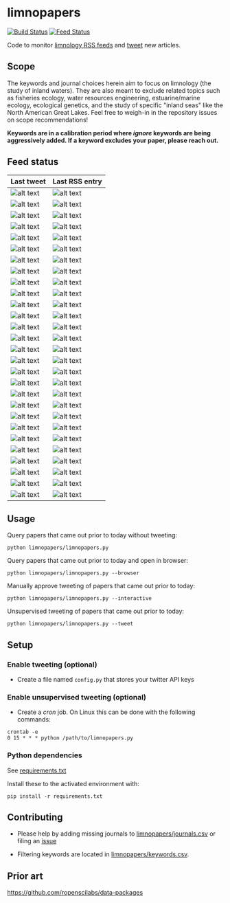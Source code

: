 # limnopapers

[![Build Status](https://api.travis-ci.org/jsta/limnopapers.png)](https://travis-ci.org/jsta/limnopapers) [![Feed Status](https://img.shields.io/badge/feed%20status-good-green.svg)](https://jsta.github.io/limnopapers)

Code to monitor [limnology RSS feeds](limnopapers/journals.csv) and [tweet](https://twitter.com/limno_papers) new articles.

## Scope

The keywords and journal choices herein aim to focus on limnology (the study of inland waters). They are also meant to exclude related topics such as fisheries ecology, water resources engineering, estuarine/marine ecology, ecological genetics, and the study of specific "inland seas" like the North American Great Lakes. Feel free to weigh-in in the repository issues on scope recommendations! 

**Keywords are in a calibration period where _ignore_ keywords are being aggressively added. If a keyword excludes your paper, please reach out.**

## Feed status
Last tweet|Last RSS entry
---|---
![alt text](https://img.shields.io/badge/CJFAS-2020--02--26-green.svg)|![alt text](https://img.shields.io/badge/CJFAS-2020--02--27-green.svg)
![alt text](https://img.shields.io/badge/Marine%20and%20Freshwater%20Research-2020--03--04-green.svg)|![alt text](https://img.shields.io/badge/Marine%20and%20Freshwater%20Research-2020--03--02-green.svg)
![alt text](https://img.shields.io/badge/Lake%20and%20Reservoir%20Management-2019--12--23-green.svg)|![alt text](https://img.shields.io/badge/Lake%20and%20Reservoir%20Management-2020--03--02-green.svg)
![alt text](https://img.shields.io/badge/Inland%20Waters-2020--03--09-green.svg)|![alt text](https://img.shields.io/badge/Inland%20Waters-2020--03--06-green.svg)
![alt text](https://img.shields.io/badge/Aquatic%20Sciences-2020--02--24-green.svg)|![alt text](https://img.shields.io/badge/Aquatic%20Sciences-2020--03--10-green.svg)
![alt text](https://img.shields.io/badge/Bioscience-2019--04--04-green.svg)|![alt text](https://img.shields.io/badge/Bioscience-2020--03--11-green.svg)
![alt text](https://img.shields.io/badge/Aquatic%20Ecology-2020--02--07-green.svg)|![alt text](https://img.shields.io/badge/Aquatic%20Ecology-2020--03--11-green.svg)
![alt text](https://img.shields.io/badge/Ecosystems-2020--02--07-green.svg)|![alt text](https://img.shields.io/badge/Ecosystems-2020--03--11-green.svg)
![alt text](https://img.shields.io/badge/Freshwater%20Science-2020--03--13-green.svg)|![alt text](https://img.shields.io/badge/Freshwater%20Science-2020--03--12-green.svg)
![alt text](https://img.shields.io/badge/Biogeochemistry-2020--03--03-green.svg)|![alt text](https://img.shields.io/badge/Biogeochemistry-2020--03--13-green.svg)
![alt text](https://img.shields.io/badge/Climatic%20Change-2020--01--27-green.svg)|![alt text](https://img.shields.io/badge/Climatic%20Change-2020--03--13-green.svg)
![alt text](https://img.shields.io/badge/Frontiers%20in%20Environmental%20Science-2020--01--14-green.svg)|![alt text](https://img.shields.io/badge/Frontiers%20in%20Environmental%20Science-2020--03--13-green.svg)
![alt text](https://img.shields.io/badge/Environmental%20Research%20Letters-2019--11--28-green.svg)|![alt text](https://img.shields.io/badge/Environmental%20Research%20Letters-2020--03--16-green.svg)
![alt text](https://img.shields.io/badge/Nature%20Climate%20Change-2019--10--22-green.svg)|![alt text](https://img.shields.io/badge/Nature%20Climate%20Change-2020--03--16-green.svg)
![alt text](https://img.shields.io/badge/Nature%20Geoscience-2019--09--17-green.svg)|![alt text](https://img.shields.io/badge/Nature%20Geoscience-2020--03--16-green.svg)
![alt text](https://img.shields.io/badge/Environmental%20Management-2020--03--05-green.svg)|![alt text](https://img.shields.io/badge/Environmental%20Management-2020--03--16-green.svg)
![alt text](https://img.shields.io/badge/Environmental%20Science%20and%20Technology-2020--02--14-green.svg)|![alt text](https://img.shields.io/badge/Environmental%20Science%20and%20Technology-2020--03--16-green.svg)
![alt text](https://img.shields.io/badge/PNAS-2020--01--22-green.svg)|![alt text](https://img.shields.io/badge/PNAS-2020--03--16-green.svg)
![alt text](https://img.shields.io/badge/PLOS%20ONE-2019--12--16-green.svg)|![alt text](https://img.shields.io/badge/PLOS%20ONE-2020--03--16-green.svg)
![alt text](https://img.shields.io/badge/Nature%20Communications-2019--12--02-green.svg)|![alt text](https://img.shields.io/badge/Nature%20Communications-2020--03--17-green.svg)
![alt text](https://img.shields.io/badge/PeerJ-2020--01--03-green.svg)|![alt text](https://img.shields.io/badge/PeerJ-2020--03--17-green.svg)
![alt text](https://img.shields.io/badge/Frontiers%20in%20Ecology%20and%20Evolution-2020--01--22-green.svg)|![alt text](https://img.shields.io/badge/Frontiers%20in%20Ecology%20and%20Evolution-2020--03--17-green.svg)
![alt text](https://img.shields.io/badge/Biogeosciences-2020--02--06-green.svg)|![alt text](https://img.shields.io/badge/Biogeosciences-2020--03--17-green.svg)
![alt text](https://img.shields.io/badge/Earth%20System%20Science%20Data-2019--11--14-green.svg)|![alt text](https://img.shields.io/badge/Earth%20System%20Science%20Data-2020--03--17-green.svg)
![alt text](https://img.shields.io/badge/Geoscientific%20Model%20Development-2020--03--17-green.svg)|![alt text](https://img.shields.io/badge/Geoscientific%20Model%20Development-2020--03--17-green.svg)
![alt text](https://img.shields.io/badge/HESS-2020--03--05-green.svg)|![alt text](https://img.shields.io/badge/HESS-2020--03--17-green.svg)
![alt text](https://img.shields.io/badge/Hydrobiologia-2020--03--05-green.svg)|![alt text](https://img.shields.io/badge/Hydrobiologia-2020--04--01-green.svg)
![alt text](https://img.shields.io/badge/Ambio-2020--01--16-green.svg)|![alt text](https://img.shields.io/badge/Ambio-2020--05--01-green.svg)

## Usage

Query papers that came out prior to today without tweeting:

`python limnopapers/limnopapers.py`

Query papers that came out prior to today and open in browser:

`python limnopapers/limnopapers.py --browser`

Manually approve tweeting of papers that came out prior to today:

`python limnopapers/limnopapers.py --interactive`

Unsupervised tweeting of papers that came out prior to today:

`python limnopapers/limnopapers.py --tweet`

## Setup

### Enable tweeting (optional)

* Create a file named `config.py` that stores your twitter API keys

### Enable unsupervised tweeting (optional)

* Create a _cron_ job. On Linux this can be done with the following commands:

```
crontab -e 
0 15 * * * python /path/to/limnopapers.py
```

### Python dependencies

See [requirements.txt](requirements.txt)

Install these to the activated environment with:

`pip install -r requirements.txt`

## Contributing

* Please help by adding missing journals to [limnopapers/journals.csv](limnopapers/journals.csv) or filing an [issue](https://github.com/jsta/limnopapers/issues)

* Filtering keywords are located in [limnopapers/keywords.csv](limnopapers/keywords.csv).

## Prior art

https://github.com/ropenscilabs/data-packages

